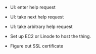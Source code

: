 - UI: enter help request

- UI: take next help request

- UI: take arbitrary help request

- Set up EC2 or Linode to host the thing.

- Figure out SSL certificate
